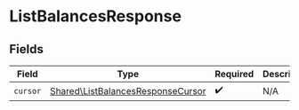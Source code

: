 # ListBalancesResponse


## Fields

| Field                                                                                  | Type                                                                                   | Required                                                                               | Description                                                                            |
| -------------------------------------------------------------------------------------- | -------------------------------------------------------------------------------------- | -------------------------------------------------------------------------------------- | -------------------------------------------------------------------------------------- |
| `cursor`                                                                               | [Shared\ListBalancesResponseCursor](../../Models/Shared/ListBalancesResponseCursor.md) | :heavy_check_mark:                                                                     | N/A                                                                                    |